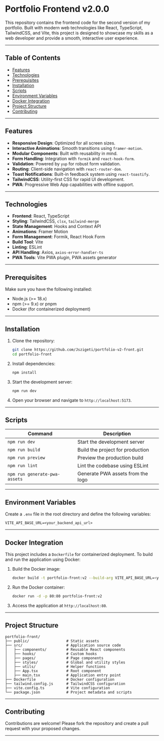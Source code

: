 # Portfolio Frontend v2.0.0

This repository contains the frontend code for the second version of my portfolio. Built with modern web technologies like React, TypeScript, TailwindCSS, and Vite, this project is designed to showcase my skills as a web developer and provide a smooth, interactive user experience.

---

## Table of Contents

- [Features](#features)
- [Technologies](#technologies)
- [Prerequisites](#prerequisites)
- [Installation](#installation)
- [Scripts](#scripts)
- [Environment Variables](#environment-variables)
- [Docker Integration](#docker-integration)
- [Project Structure](#project-structure)
- [Contributing](#contributing)

---

## Features

- **Responsive Design**: Optimized for all screen sizes.
- **Interactive Animations**: Smooth transitions using `framer-motion`.
- **Modular Components**: Built with reusability in mind.
- **Form Handling**: Integration with `formik` and `react-hook-form`.
- **Validation**: Powered by `yup` for robust form validation.
- **Routing**: Client-side navigation with `react-router-dom`.
- **Toast Notifications**: Built-in feedback system using `react-toastify`.
- **TailwindCSS**: Utility-first CSS for rapid UI development.
- **PWA**: Progressive Web App capabilities with offline support.

---

## Technologies

- **Frontend**: React, TypeScript
- **Styling**: TailwindCSS, `clsx`, `tailwind-merge`
- **State Management**: Hooks and Context API
- **Animations**: Framer Motion
- **Form Management**: Formik, React Hook Form
- **Build Tool**: Vite
- **Linting**: ESLint
- **API Handling**: Axios, `axios-error-handler-ts`
- **PWA Tools**: Vite PWA plugin, PWA assets generator

---

## Prerequisites

Make sure you have the following installed:

- Node.js (>= 18.x)
- npm (>= 9.x) or pnpm
- Docker (for containerized deployment)

---

## Installation

1. Clone the repository:

   ```bash
   git clone https://github.com/Jszigeti/portfolio-v2-front.git
   cd portfolio-front
   ```

2. Install dependencies:

   ```bash
   npm install
   ```

3. Start the development server:

   ```bash
   npm run dev
   ```

4. Open your browser and navigate to `http://localhost:5173`.

---

## Scripts

| Command                       | Description                       |
| ----------------------------- | --------------------------------- |
| `npm run dev`                 | Start the development server      |
| `npm run build`               | Build the project for production  |
| `npm run preview`             | Preview the production build      |
| `npm run lint`                | Lint the codebase using ESLint    |
| `npm run generate-pwa-assets` | Generate PWA assets from the logo |

---

## Environment Variables

Create a `.env` file in the root directory and define the following variables:

```env
VITE_API_BASE_URL=<your_backend_api_url>
```

---

## Docker Integration

This project includes a `Dockerfile` for containerized deployment. To build and run the application using Docker:

1. Build the Docker image:

   ```bash
   docker build -t portfolio-front:v2 --build-arg VITE_API_BASE_URL=<your_backend_api_url> .
   ```

2. Run the Docker container:

   ```bash
   docker run -d -p 80:80 portfolio-front:v2
   ```

3. Access the application at `http://localhost:80`.

---

## Project Structure

```
portfolio-front/
├── public/                 # Static assets
├── src/                    # Application source code
│   ├── components/         # Reusable React components
│   ├── hooks/              # Custom hooks
│   ├── pages/              # Page components
│   ├── styles/             # Global and utility styles
│   ├── utils/              # Helper functions
│   ├── App.tsx             # Root component
│   ├── main.tsx            # Application entry point
├── Dockerfile              # Docker configuration
├── tailwind.config.js      # TailwindCSS configuration
├── vite.config.ts          # Vite configuration
└── package.json            # Project metadata and scripts
```

---

## Contributing

Contributions are welcome! Please fork the repository and create a pull request with your proposed changes.

---

